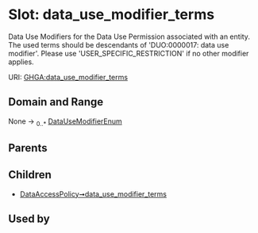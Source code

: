 
# Slot: data_use_modifier_terms


Data Use Modifiers for the Data Use Permission associated with an entity. The used terms should be descendants of 'DUO:0000017: data use modifier'. Please use 'USER_SPECIFIC_RESTRICTION' if no other modifier applies.

URI: [GHGA:data_use_modifier_terms](https://w3id.org/GHGA/data_use_modifier_terms)


## Domain and Range

None &#8594;  <sub>0..\*</sub> [DataUseModifierEnum](DataUseModifierEnum.md)

## Parents


## Children

 *  [DataAccessPolicy➞data_use_modifier_terms](DataAccessPolicy_data_use_modifier_terms.md)

## Used by

